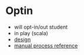 # Optin
- will opt-in/out student
- in play (scala)
- [design](https://confluence.mheducation.com/display/CON/IA+Opt+Tool+Sequence "Confluence doc")
- [manual process reference](https://docs.google.com/document/d/1GUa9Su0y4Qd3FLX6lIj4AgSVfS4he7RKNJwA44XG8jE/edit# "Google doc")
